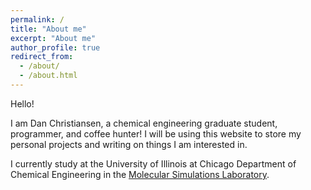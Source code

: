 ```yaml
---
permalink: /
title: "About me"
excerpt: "About me"
author_profile: true
redirect_from:
  - /about/
  - /about.html
---
```

Hello!

I am Dan Christiansen, a chemical engineering graduate student, programmer, and coffee hunter! I will be using this website to store my personal projects and writing on things I am interested in.

I currently study at the University of Illinois at Chicago Department of Chemical Engineering in the <a href="https://tranzabi.people.uic.edu" target="_blank">Molecular Simulations Laboratory</a>.
